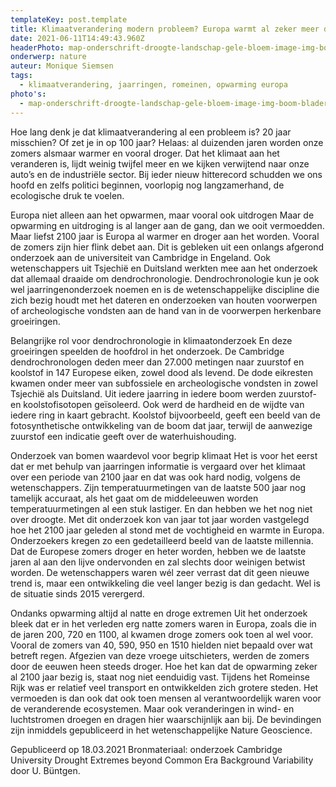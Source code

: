 ```yaml
---
templateKey: post.template
title: Klimaatverandering modern probleem? Europa warmt al zeker meer dan 2000 jaar op
date: 2021-06-11T14:49:43.960Z
headerPhoto: map-onderschrift-droogte-landschap-gele-bloem-image-img-boom-bladeren-groen-jpg
onderwerp: nature
auteur: Monique Siemsen
tags:
  - klimaatverandering, jaarringen, romeinen, opwarming europa
photo's:
  - map-onderschrift-droogte-landschap-gele-bloem-image-img-boom-bladeren-groen-jpg
---
```

Hoe lang denk je dat klimaatverandering al een probleem is? 20 jaar misschien? Of zet je
in op 100 jaar? Helaas: al duizenden jaren worden onze zomers alsmaar warmer en vooral
droger.
Dat het klimaat aan het veranderen is, lijdt weinig twijfel meer en we kijken verwijtend naar
onze auto’s en de industriële sector. Bij ieder nieuw hitterecord schudden we ons hoofd en
zelfs politici beginnen, voorlopig nog langzamerhand, de ecologische druk te voelen.

Europa niet alleen aan het opwarmen, maar vooral ook uitdrogen
Maar de opwarming en uitdroging is al langer aan de gang, dan we ooit vermoedden.
Maar liefst 2100 jaar is Europa al warmer en droger aan het worden. Vooral de zomers zijn
hier flink debet aan. Dit is gebleken uit een onlangs afgerond onderzoek aan de
universiteit van Cambridge in Engeland. Ook wetenschappers uit Tsjechië en Duitsland
werkten mee aan het onderzoek dat allemaal draaide om dendrochronologie.
Dendrochronologie kun je ook wel jaarringenonderzoek noemen en is de
wetenschappelijke discipline die zich bezig houdt met het dateren en onderzoeken van
houten voorwerpen of archeologische vondsten aan de hand van in de voorwerpen
herkenbare groeiringen.

Belangrijke rol voor dendrochronologie in klimaatonderzoek
En deze groeiringen speelden de hoofdrol in het onderzoek. De Cambridge
dendrochronologen deden meer dan 27.000 metingen naar zuurstof en koolstof in 147
Europese eiken, zowel dood als levend. De dode eikresten kwamen onder meer van
subfossiele en archeologische vondsten in zowel Tsjechië als Duitsland. Uit iedere jaarring
in iedere boom werden zuurstof- en koolstofisotopen geïsoleerd. Ook werd de hardheid en
de wijdte van iedere ring in kaart gebracht. Koolstof bijvoorbeeld, geeft een beeld van de
fotosynthetische ontwikkeling van de boom dat jaar, terwijl de aanwezige zuurstof een
indicatie geeft over de waterhuishouding.

Onderzoek van bomen waardevol voor begrip klimaat
Het is voor het eerst dat er met behulp van jaarringen informatie is vergaard over het
klimaat over een periode van 2100 jaar en dat was ook hard nodig, volgens de
wetenschappers. Zijn temperatuurmetingen van de laatste 500 jaar nog tamelijk accuraat,
als het gaat om de middeleeuwen worden temperatuurmetingen al een stuk lastiger. En
dan hebben we het nog niet over droogte. Met dit onderzoek kon van jaar tot jaar worden
vastgelegd hoe het 2100 jaar geleden al stond met de vochtigheid en warmte in Europa.
Onderzoekers kregen zo een gedetailleerd beeld van de laatste millennia.
Dat de Europese zomers droger en heter worden, hebben we de laatste jaren al aan den
lijve ondervonden en zal slechts door weinigen betwist worden. De wetenschappers waren
wél zeer verrast dat dit geen nieuwe trend is, maar een ontwikkeling die veel langer bezig
is dan gedacht. Wel is de situatie sinds 2015 verergerd.

Ondanks opwarming altijd al natte en droge extremen
Uit het onderzoek bleek dat er in het verleden erg natte zomers waren in Europa, zoals die
in de jaren 200, 720 en 1100, al kwamen droge zomers ook toen al wel voor. Vooral de
zomers van 40, 590, 950 en 1510 hielden niet bepaald over wat betreft regen. Afgezien
van deze vroege uitschieters, werden de zomers door de eeuwen heen steeds droger.
Hoe het kan dat de opwarming zeker al 2100 jaar bezig is, staat nog niet eenduidig vast.
Tijdens het Romeinse Rijk was er relatief veel transport en ontwikkelden zich grotere
steden. Het vermoeden is dan ook dat ook toen mensen al verantwoordelijk waren voor de
veranderende ecosystemen. Maar ook veranderingen in wind- en luchtstromen droegen
en dragen hier waarschijnlijk aan bij. De bevindingen zijn inmiddels gepubliceerd in het
wetenschappelijke Nature Geoscience.

Gepubliceerd op 18.03.2021
Bronmateriaal: onderzoek Cambridge University Drought Extremes beyond Common Era
Background Variability door U. Büntgen.